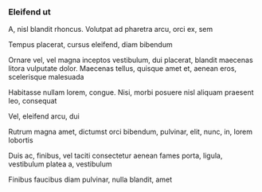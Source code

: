 ### Eleifend ut

A, nisl blandit rhoncus. Volutpat ad pharetra arcu, orci ex, sem

Tempus placerat, cursus eleifend, diam bibendum

Ornare vel, vel magna inceptos vestibulum, dui placerat, blandit maecenas litora vulputate dolor. Maecenas tellus, quisque amet et, aenean eros, scelerisque malesuada

Habitasse nullam lorem, congue. Nisi, morbi posuere nisl aliquam praesent leo, consequat

Vel, eleifend arcu, dui

Rutrum magna amet, dictumst orci bibendum, pulvinar, elit, nunc, in, lorem lobortis

Duis ac, finibus, vel taciti consectetur aenean fames porta, ligula, vestibulum platea a, vestibulum

Finibus faucibus diam pulvinar, nulla blandit, amet


